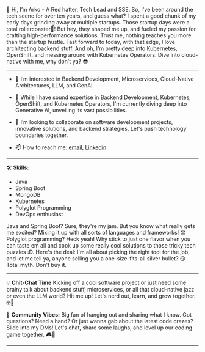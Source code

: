 👋 Hi, I’m Arko - A Red hatter, Tech Lead and SSE. So, I've been around the tech scene for over ten years, and guess what? I spent a good chunk of my early days grinding away at multiple startups. Those startup days were a total rollercoaster🎢! But hey, they shaped me up,  and fueled my passion for crafting high-performance solutions. Trust me, nothing teaches you more than the startup hustle. Fast forward to today, with that edge, I love architecting  backend stuff. And oh, I'm pretty deep into Kubernetes, OpenShift, and messing around with Kubernetes Operators. Dive into cloud-native with me, why don't ya? 😎


---

- 👀 I’m interested in Backend Development, Microservices, Cloud-Native Architectures, LLM, and GenAI.

- 🌱 While I have sound expertise in Backend Development, Kubernetes, OpenShift, and Kubernetes Operators, I'm currently diving deep into Generative AI, unveiling its vast possibilities.

- 💞️  I’m looking to collaborate on software development projects, innovative solutions, and backend strategies. Let's push technology boundaries together.

- 📫 How to reach me:  [email](apb@live.in), [Linkedin](www.linkedin.com/in/arkaprovo-bhattacharjee-3b96a496) 

---




🛠️ **Skills:** 

- Java 
- Spring Boot 
- MongoDB 
- Kubernetes
- Polyglot Programming
- DevOps enthusiast

Java and Spring Boot? Sure, they're my jam. But you know what really gets me excited? Mixing it up with all sorts of languages and frameworks! 😎 Polyglot programming? Heck yeah! Why stick to just one flavor when you can taste em all and cook up some really cool solutions to those tricky tech puzzles :D.  Here's the deal: I'm all about picking the right tool for the job, and let me tell ya, anyone selling you a one-size-fits-all silver bullet? 😏 Total myth. Don't buy it.

---

💡 **Chit-Chat Time**
Kicking off a cool software project or just need some brainy talk about backend stuff, microservices, or all that cloud-native jazz or even the LLM world? Hit me up! Let's nerd out, learn, and grow together. 🤓🚀

🤝 **Community Vibes:**
Big fan of hanging out and sharing what I know. Got questions? Need a hand? Or just wanna gab about the latest code crazes? Slide into my DMs! Let's chat, share some laughs, and level up our coding game together. 🎮💬


<!---
arkaprovob/arkaprovob is a ✨ special ✨ repository because its `README.md` (this file) appears on your GitHub profile.
You can click the Preview link to take a look at your changes.
--->

---
